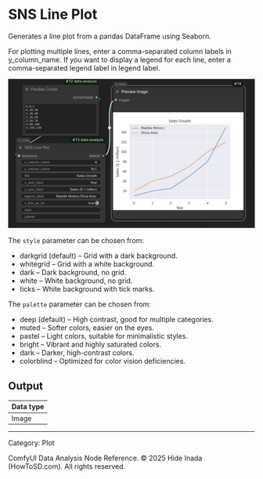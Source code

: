 # SNS Line Plot
Generates a line plot from a pandas DataFrame using Seaborn.

For plotting multiple lines, enter a comma-separated column labels in y_column_name.
If you want to display a legend for each line, enter a comma-separated legend label
in legend label.

![SNS Line Plot](../images/sns_line.png)

The `style` parameter can be chosen from:
* darkgrid (default) – Grid with a dark background.
* whitegrid – Grid with a white background.
* dark – Dark background, no grid.
* white – White background, no grid.
* ticks – White background with tick marks.

The `palette` parameter can be chosen from:
* deep (default) – High contrast, good for multiple categories.
* muted – Softer colors, easier on the eyes.
* pastel – Light colors, suitable for minimalistic styles.
* bright – Vibrant and highly saturated colors.
* dark – Darker, high-contrast colors.
* colorblind – Optimized for color vision deficiencies.

## Output
| Data type |
|---|
| Image |

<HR>
Category: Plot

ComfyUI Data Analysis Node Reference. © 2025 Hide Inada (HowToSD.com). All rights reserved.
